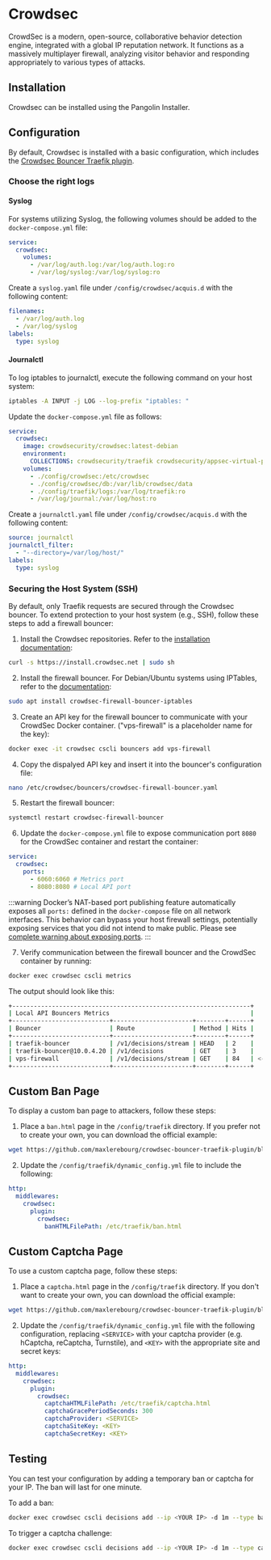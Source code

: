 # Crowdsec

CrowdSec is a modern, open-source, collaborative behavior detection engine, integrated with a global IP reputation network. It functions as a massively multiplayer firewall, analyzing visitor behavior and responding appropriately to various types of attacks.

## Installation

Crowdsec can be installed using the Pangolin Installer.

## Configuration

By default, Crowdsec is installed with a basic configuration, which includes the [Crowdsec Bouncer Traefik plugin](https://plugins.traefik.io/plugins/6335346ca4caa9ddeffda116/crowdsec-bouncer-traefik-plugin).

### Choose the right logs

#### Syslog

For systems utilizing Syslog, the following volumes should be added to the `docker-compose.yml` file:

```yaml
service:
  crowdsec:
    volumes:
      - /var/log/auth.log:/var/log/auth.log:ro
      - /var/log/syslog:/var/log/syslog:ro
```

Create a `syslog.yaml` file under `/config/crowdsec/acquis.d` with the following content:

```yaml
filenames:
  - /var/log/auth.log
  - /var/log/syslog
labels:
  type: syslog
```

#### Journalctl

To log iptables to journalctl, execute the following command on your host system:

```bash
iptables -A INPUT -j LOG --log-prefix "iptables: "
```

Update the `docker-compose.yml` file as follows:

```yaml
service:
  crowdsec:
    image: crowdsecurity/crowdsec:latest-debian
    environment:
      COLLECTIONS: crowdsecurity/traefik crowdsecurity/appsec-virtual-patching crowdsecurity/appsec-generic-rules crowdsecurity/linux crowdsecurity/iptables
    volumes:
      - ./config/crowdsec:/etc/crowdsec
      - ./config/crowdsec/db:/var/lib/crowdsec/data
      - ./config/traefik/logs:/var/log/traefik:ro
      - /var/log/journal:/var/log/host:ro
```

Create a `journalctl.yaml` file under `/config/crowdsec/acquis.d` with the following content:

```yaml
source: journalctl
journalctl_filter:
  - "--directory=/var/log/host/"
labels:
  type: syslog
```

### Securing the Host System (SSH)

By default, only Traefik requests are secured through the Crowdsec bouncer. To extend protection to your host system (e.g., SSH), follow these steps to add a firewall bouncer:

1. Install the Crowdsec repositories. Refer to the [installation documentation](https://docs.crowdsec.net/docs/next/getting_started/install_crowdsec/#install-our-repositories):

```bash
curl -s https://install.crowdsec.net | sudo sh
```

2. Install the firewall bouncer. For Debian/Ubuntu systems using IPTables, refer to the [documentation](https://docs.crowdsec.net/u/bouncers/firewall/):

```bash
sudo apt install crowdsec-firewall-bouncer-iptables
```

3. Create an API key for the firewall bouncer to communicate with your CrowdSec Docker container. ("vps-firewall" is a placeholder name for the key):

```bash
docker exec -it crowdsec cscli bouncers add vps-firewall
```

4. Copy the dispalyed API key and insert it into the bouncer's configuration file:

```bash
nano /etc/crowdsec/bouncers/crowdsec-firewall-bouncer.yaml
```

5. Restart the firewall bouncer:

```bash
systemctl restart crowdsec-firewall-bouncer
```

6. Update the `docker-compose.yml` file to expose communication port `8080` for the CrowdSec container and restart the container:

```yaml
service:
  crowdsec:
    ports:
      - 6060:6060 # Metrics port
      - 8080:8080 # Local API port
```
:::warning
Docker’s NAT-based port publishing feature automatically exposes all `ports:` defined in the `docker-compose` file on all network interfaces. This behavior can bypass your host firewall settings, potentially exposing services that you did not intend to make public.
Please see [complete warning about exposing ports](/Getting%20Started/dns-networking#ports-to-expose).
:::

7. Verify communication between the firewall bouncer and the CrowdSec container by running:

```bash
docker exec crowdsec cscli metrics
```

The output should look like this:

```bash
+------------------------------------------------------------------+
| Local API Bouncers Metrics                                       |
+---------------------------+----------------------+--------+------+
| Bouncer                   | Route                | Method | Hits |
+---------------------------+----------------------+--------+------+
| traefik-bouncer           | /v1/decisions/stream | HEAD   | 2    |
| traefik-bouncer@10.0.4.20 | /v1/decisions        | GET    | 3    |
| vps-firewall              | /v1/decisions/stream | GET    | 84   | <---------
+---------------------------+----------------------+--------+------+
```

## Custom Ban Page

To display a custom ban page to attackers, follow these steps:

1. Place a `ban.html` page in the `/config/traefik` directory. If you prefer not to create your own, you can download the official example:

```bash
wget https://github.com/maxlerebourg/crowdsec-bouncer-traefik-plugin/blob/main/ban.html
```

2. Update the `/config/traefik/dynamic_config.yml` file to include the following:

```yaml
http:
  middlewares:
    crowdsec:
      plugin:
        crowdsec:
          banHTMLFilePath: /etc/traefik/ban.html
```

## Custom Captcha Page

To use a custom captcha page, follow these steps:

1. Place a `captcha.html` page in the `/config/traefik` directory. If you don't want to create your own, you can download the official example:

```bash
wget https://github.com/maxlerebourg/crowdsec-bouncer-traefik-plugin/blob/main/captcha.html
```

2. Update the `/config/traefik/dynamic_config.yml` file with the following configuration, replacing `<SERVICE>` with your captcha provider (e.g. hCaptcha, reCaptcha, Turnstile), and `<KEY>` with the appropriate site and secret keys:

```yaml
http:
  middlewares:
    crowdsec:
      plugin:
        crowdsec:
          captchaHTMLFilePath: /etc/traefik/captcha.html
          captchaGracePeriodSeconds: 300
          captchaProvider: <SERVICE>
          captchaSiteKey: <KEY>
          captchaSecretKey: <KEY>
```

## Testing

You can test your configuration by adding a temporary ban or captcha for your IP. The ban will last for one minute.

To add a ban:

```bash
docker exec crowdsec cscli decisions add --ip <YOUR IP> -d 1m --type ban
```

To trigger a captcha challenge:

```bash
docker exec crowdsec cscli decisions add --ip <YOUR IP> -d 1m --type captcha
```
